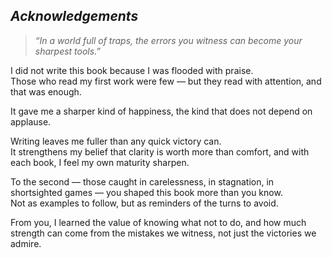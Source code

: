 ## *Acknowledgements*

> *“In a world full of traps, the errors you witness can become your sharpest tools.”*

I did not write this book because I was flooded with praise.  
Those who read my first work were few — but they read with attention, and that was enough.  

It gave me a sharper kind of happiness, the kind that does not depend on applause.  

Writing leaves me fuller than any quick victory can.  
It strengthens my belief that clarity is worth more than comfort, and with each book, I feel my own maturity sharpen.  

To the second — those caught in carelessness, in stagnation, in shortsighted games — you shaped this book more than you know.  
Not as examples to follow, but as reminders of the turns to avoid.  

From you, I learned the value of knowing what not to do, and how much strength can come from the mistakes we witness, not just the victories we admire.
